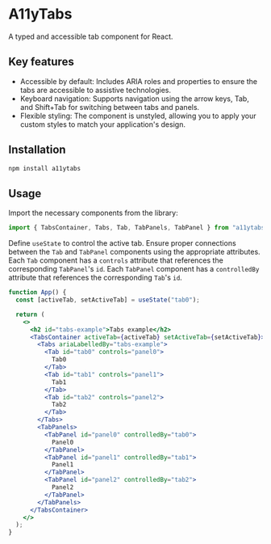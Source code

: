 # A11yTabs

A typed and accessible tab component for React.

## Key features

- Accessible by default: Includes ARIA roles and properties to ensure the tabs are accessible to assistive technologies.
- Keyboard navigation: Supports navigation using the arrow keys, Tab, and Shift+Tab for switching between tabs and panels.
- Flexible styling: The component is unstyled, allowing you to apply your custom styles to match your application's design.

## Installation

```sh
npm install a11ytabs
```

## Usage

Import the necessary components from the library:

```js
import { TabsContainer, Tabs, Tab, TabPanels, TabPanel } from "a11ytabs";
```

Define `useState` to control the active tab. Ensure proper connections between the `Tab` and `TabPanel` components using the appropriate attributes.
Each `Tab` component has a `controls` attribute that references the corresponding `TabPanel`'s `id`.
Each `TabPanel` component has a `controlledBy` attribute that references the corresponding `Tab`'s `id`.

```jsx
function App() {
  const [activeTab, setActiveTab] = useState("tab0");

  return (
    <>
      <h2 id="tabs-example">Tabs example</h2>
      <TabsContainer activeTab={activeTab} setActiveTab={setActiveTab}>
        <Tabs ariaLabelledBy="tabs-example">
          <Tab id="tab0" controls="panel0">
            Tab0
          </Tab>
          <Tab id="tab1" controls="panel1">
            Tab1
          </Tab>
          <Tab id="tab2" controls="panel2">
            Tab2
          </Tab>
        </Tabs>
        <TabPanels>
          <TabPanel id="panel0" controlledBy="tab0">
            Panel0
          </TabPanel>
          <TabPanel id="panel1" controlledBy="tab1">
            Panel1
          </TabPanel>
          <TabPanel id="panel2" controlledBy="tab2">
            Panel2
          </TabPanel>
        </TabPanels>
      </TabsContainer>
    </>
  );
}
```
